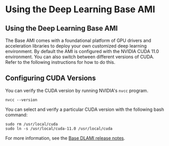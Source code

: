 # Using the Deep Learning Base AMI<a name="tutorial-base"></a>

## Using the Deep Learning Base AMI<a name="tutorial-base-overview"></a>

The Base AMI comes with a foundational platform of GPU drivers and acceleration libraries to deploy your own customized deep learning environment\. By default the AMI is configured with the NVIDIA CUDA 11\.0 environment\. You can also switch between different versions of CUDA\. Refer to the following instructions for how to do this\.

## Configuring CUDA Versions<a name="tutorial-base-cuda"></a>

You can verify the CUDA version by running NVIDIA's `nvcc` program\.

```
nvcc --version
```

You can select and verify a particular CUDA version with the following bash command:

```
sudo rm /usr/local/cuda
sudo ln -s /usr/local/cuda-11.0 /usr/local/cuda
```

For more information, see the [Base DLAMI release notes](https://docs.aws.amazon.com/dlami/latest/devguide/appendix-ami-release-notes.html#appendix-ami-release-notes-base)\.